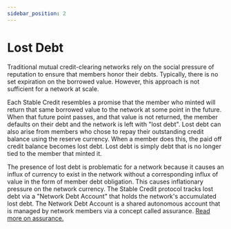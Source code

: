 ```yaml
---
sidebar_position: 2
---
```


# Lost Debt

Traditional mutual credit-clearing networks rely on the social pressure of reputation to ensure that members honor their debts. Typically, there is no set expiration on the borrowed value. However, this approach is not sufficient for a network at scale.

Each Stable Credit resembles a promise that the member who minted will return that same borrowed value to the network at some point in the future. When that future point passes, and that value is not returned, the member defaults on their debt and the network is left with "lost debt". Lost debt can also arise from members who chose to repay their outstanding credit balance using the reserve currency. When a member does this, the paid off credit balance becomes lost debt. Lost debt is simply debt that is no longer tied to the member that minted it.

The presence of lost debt is problematic for a network because it causes an influx of currency to exist in the network without a corresponding influx of value in the form of member debt obligation. This causes inflationary pressure on the network currency. The Stable Credit protocol tracks lost debt via a "Network Debt Account" that holds the network's accumulated lost debt. The Network Debt Account is a shared autonomous account that is managed by network members via a concept called assurance. [Read more on assurance.](/docs/overview/credit-assurance)
